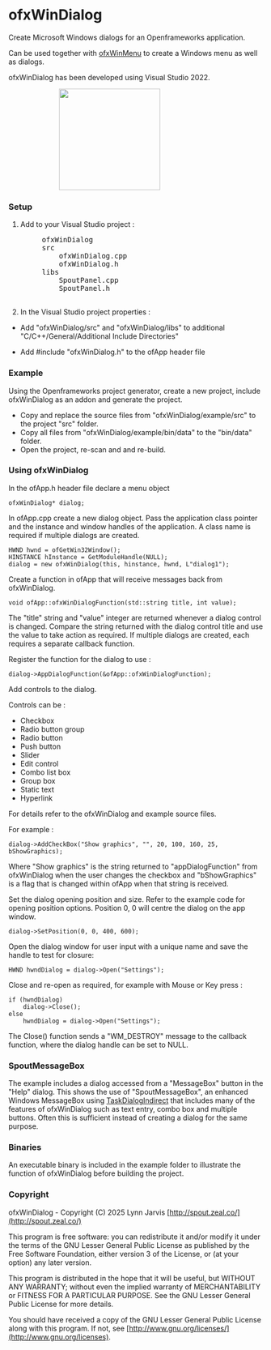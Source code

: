 # ofxWinDialog

Create Microsoft Windows dialogs for an Openframeworks application.

Can be used together with [ofxWinMenu](https://github.com/leadedge/ofxWinMenu) to create a Windows menu as well as dialogs.

ofxWinDialog has been developed using Visual Studio 2022.

<img  hspace="100" src="https://github.com/user-attachments/assets/91dbe0ec-de96-4c10-82f0-27e43cbf6c86" width="200"/>

### Setup

1. Add to your Visual Studio project :
	<pre>
		ofxWinDialog
		src
			ofxWinDialog.cpp
			ofxWinDialog.h
		libs
			SpoutPanel.cpp
			SpoutPanel.h
	</pre>

2. In the Visual Studio project properties :

- Add "ofxWinDialog/src" and "ofxWinDialog/libs" to additional "C/C++/General/Additional Include Directories"

- Add #include "ofxWinDialog.h" to the ofApp header file

### Example

Using the Openframeworks project generator, create a new project, include ofxWinDialog as an addon and generate the project.

- Copy and replace the source files from "ofxWinDialog/example/src" to the project "src" folder.
- Copy all files from "ofxWinDialog/example/bin/data" to the "bin/data" folder.
- Open the project, re-scan and and re-build.

### Using ofxWinDialog

In the ofApp.h header file declare a menu object

    ofxWinDialog* dialog;
	
In ofApp.cpp create a new dialog object. Pass the application class pointer and the instance and window handles of the application. A class name is required if multiple dialogs are created.

	HWND hwnd = ofGetWin32Window();
	HINSTANCE hInstance = GetModuleHandle(NULL);
    dialog = new ofxWinDialog(this, hinstance, hwnd, L"dialog1");
  
Create a function in ofApp that will receive messages back from ofxWinDialog.

    void ofApp::ofxWinDialogFunction(std::string title, int value);
  
The "title" string and "value" integer are returned whenever a dialog control is changed. Compare the string returned with the dialog control title and use the value to take action as required. If multiple dialogs are created, each requires a separate callback function.

Register the function for the dialog to use :

	dialog->AppDialogFunction(&ofApp::ofxWinDialogFunction);
	
Add controls to the dialog.

Controls can be :
- Checkbox
- Radio button group
- Radio button
- Push button
- Slider
- Edit control
- Combo list box
- Group box
- Static text
- Hyperlink

For details refer to the ofxWinDialog and example source files.

For example :

	dialog->AddCheckBox("Show graphics", "", 20, 100, 160, 25, bShowGraphics);

Where "Show graphics" is the string returned to "appDialogFunction" from ofxWinDialog when the user changes the checkbox and "bShowGraphics" is a flag that is changed within ofApp when that string is received.

Set the dialog opening position and size. Refer to the example code for opening position options. Position 0, 0 will centre the dialog on the app window.

	dialog->SetPosition(0, 0, 400, 600);
	
Open the dialog window for user input with a unique name and save the handle to test for closure:

	HWND hwndDialog = dialog->Open("Settings");
	
Close and re-open as required, for example with Mouse or Key press :

	if (hwndDialog)
		dialog->Close();
	else
		hwndDialog = dialog->Open("Settings");

The Close() function sends a "WM_DESTROY" message to the callback function, where the dialog handle can be set to NULL.

### SpoutMessageBox

The example includes a dialog accessed from a "MessageBox" button in the "Help" dialog. This shows the use of "SpoutMessageBox", an enhanced Windows MessageBox using [TaskDialogIndirect](https://learn.microsoft.com/en-us/windows/win32/api/commctrl/nf-commctrl-taskdialogindirect) that includes many of the features of ofxWinDialog such as text entry, combo box and multiple buttons. Often this is sufficient instead of creating a dialog for the same purpose.

### Binaries

An executable binary is included in the example folder to illustrate the function of ofxWinDialog before building the project.

### Copyright

ofxWinDialog - Copyright (C) 2025 Lynn Jarvis [http://spout.zeal.co/](http://spout.zeal.co/)

This program is free software: you can redistribute it and/or modify it under the terms of the GNU Lesser  General Public License as published by the Free Software Foundation, either version 3 of the License, or (at your option) any later version.

This program is distributed in the hope that it will be useful, but WITHOUT ANY WARRANTY; without even the implied warranty of MERCHANTABILITY or FITNESS FOR A PARTICULAR PURPOSE.  See the GNU Lesser General Public License for more details.

You should have received a copy of the GNU Lesser General Public License along with this program.  If not, see [http://www.gnu.org/licenses/](http://www.gnu.org/licenses).
